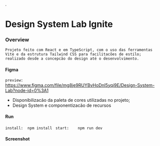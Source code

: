 .
#   Design System Lab Ignite

### Overview
`
    Projeto feito com React e em TypeScript, com o uso das ferramentas Vite e da estrutura Tailwind CSS para facilitacões de estilo; realizado desde a concepcão do design até o desenvolvimento. 
`

####    Figma
`
    preview:     `https://www.figma.com/file/mg8je9RUYBvHoDnl5yqi9E/Design-System-Lab?node-id=0%3A1

-   Disponibilizacão da paleta de cores utilizadas no projeto;
-   Design System e componentizacão de recursos 

####    Run

` install:  npm install `
` start:    npm run dev`


####    Screenshot

